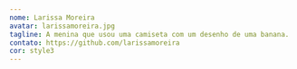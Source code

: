 ```yaml
---
nome: Larissa Moreira
avatar: larissamoreira.jpg
tagline: A menina que usou uma camiseta com um desenho de uma banana.
contato: https://github.com/larissamoreira
cor: style3
---
```

